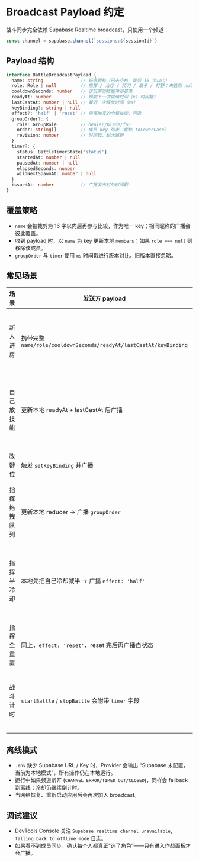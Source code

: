 # Broadcast Payload 约定

战斗同步完全依赖 Supabase Realtime broadcast，只使用一个频道：

```ts
const channel = supabase.channel(`sessions:${sessionId}`)
```

## Payload 结构
```ts
interface BattleBroadcastPayload {
  name: string              // 玩家昵称（已去空格、裁剪 16 字以内）
  role: Role | null         // 指挥 / 治疗 / 陌刀 / 扇子 / 打野；未选则 null
  cooldownSeconds: number   // 该玩家的技能冷却基准
  readyAt: number           // 预期下一次就绪时间（ms 时间戳）
  lastCastAt: number | null // 最近一次释放时间（ms）
  keyBinding?: string | null
  effect?: 'half' | 'reset' // 指挥触发的全局技能，可选
  groupOrder?: {
    role: GroupRole         // healer/blade/fan
    order: string[]         // 成员 key 列表（昵称 toLowerCase）
    revision: number        // 时间戳，越大越新
  }
  timer?: {
    status: BattleTimerState['status']
    startedAt: number | null
    pausedAt: number | null
    elapsedSeconds: number
    wildNextSpawnAt: number | null
  }
  issuedAt: number          // 广播发出时的时间戳
}
```

## 覆盖策略
- `name` 会被裁剪为 16 字以内后再参与比较，作为唯一 key；相同昵称的广播会彼此覆盖。
- 收到 payload 时，以 `name` 为 key 更新本地 `members`；如果 `role === null` 则移除该成员。
- `groupOrder` 与 `timer` 使用 `ms` 时间戳进行版本对比，旧版本直接忽略。

## 常见场景
| 场景 | 发送方 payload | 接收方处理 |
| --- | --- | --- |
| 新人进房 | 携带完整 `name/role/cooldownSeconds/readyAt/lastCastAt/keyBinding` | 覆盖本地映射，若是新职业则追加进对应小队 |
| 自己放技能 | 更新本地 readyAt + lastCastAt 后广播 | 其他客户端覆盖该成员的冷却时间，继续倒计时 |
| 改键位 | 触发 `setKeyBinding` 并广播 | 所有客户端同步键位显示 |
| 指挥拖拽队列 | 更新本地 reducer → 广播 `groupOrder` | 其他客户端校验 revision 后应用新顺序 |
| 指挥半冷却 | 本地先把自己冷却减半 → 广播 `effect: 'half'` | 其他玩家收到后只处理“自己”，然后各自广播刷新后的冷却 |
| 指挥全重置 | 同上，`effect: 'reset'`，reset 完后再广播自状态 |
| 战斗计时 | `startBattle` / `stopBattle` 会附带 `timer` 字段 | 所有人保持一致的战斗时间、野怪刷新时间 |

## 离线模式
- `.env` 缺少 Supabase URL / Key 时，Provider 会输出 “Supabase 未配置，当前为本地模式”，所有操作仍在本地运行。
- 运行中如果频道断开 (`CHANNEL_ERROR/TIMED_OUT/CLOSED`)，同样会 fallback 到离线；冷却仍继续倒计时。
- 当网络恢复、重新启动应用后会再次加入 broadcast。

## 调试建议
- DevTools Console 关注 `Supabase realtime channel unavailable, falling back to offline mode` 日志。
- 如果看不到成员同步，确认每个人都真正“选了角色”——只有进入作战面板才会广播。
